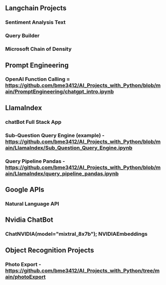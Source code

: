 ## Langchain Projects
  ### Sentiment Analysis Text
  ### Query Builder
  ### Microsoft Chain of Density

## Prompt Engineering
  ### OpenAI Function Calling = https://github.com/bme3412/AI_Projects_with_Python/blob/main/PromptEngineering/chatgpt_intro.ipynb
  
## LlamaIndex
  ### chatBot Full Stack App
  ### Sub-Question Query Engine (example) - https://github.com/bme3412/AI_Projects_with_Python/blob/main/LlamaIndex/Sub_Question_Query_Engine.ipynb
  ### Query Pipeline Pandas - https://github.com/bme3412/AI_Projects_with_Python/blob/main/LlamaIndex/query_pipeline_pandas.ipynb
  
## Google APIs
  ### Natural Language API

## Nvidia ChatBot
  ### ChatNVIDIA(model="mixtral_8x7b"); NVIDIAEmbeddings

## Object Recognition Projects
  ### Photo Export - https://github.com/bme3412/AI_Projects_with_Python/tree/main/photoExport
